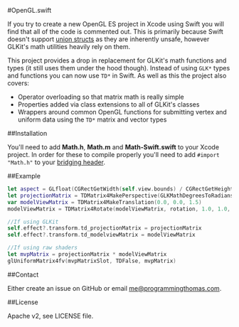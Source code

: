 #OpenGL.swift

If you try to create a new OpenGL ES project in Xcode using Swift you will find that all of the code is commented out. This is primarily because Swift doesn't support [union structs](http://stackoverflow.com/questions/24399191/glkmatrix4-and-other-similar-missing-in-swift) as they are inherently unsafe, however GLKit's math utilities heavily rely on them.

This project provides a drop in replacement for GLKit's math functions and types (it still uses them under the hood though). Instead of using `GLK*` types and functions you can now use `TD*` in Swift. As well as this the project also covers:

* Operator overloading so that matrix math is really simple
* Properties added via class extensions to all of GLKit's classes
* Wrappers around common OpenGL functions for submitting vertex and uniform data using the `TD*` matrix and vector types

##Installation

You'll need to add **Math.h**, **Math.m** and **Math-Swift.swift** to your Xcode project. In order for these to compile properly you'll need to add `#import "Math.h"` to your [bridging header](https://developer.apple.com/library/ios/documentation/swift/conceptual/buildingcocoaapps/MixandMatch.html).

##Example

```swift
let aspect = GLfloat(CGRectGetWidth(self.view.bounds) / CGRectGetHeight(self.view.bounds))
let projectionMatrix = TDMatrix4MakePerspective(GLKMathDegreesToRadians(65.0), aspect, 0.1, 100.0)
var modelViewMatrix = TDMatrix4MakeTranslation(0.0, 0.0, 1.5)
modelViewMatrix = TDMatrix4Rotate(modelViewMatrix, rotation, 1.0, 1.0, 1.0)

//If using GLKit
self.effect?.transform.td_projectionMatrix = projectionMatrix
self.effect?.transform.td_modelviewMatrix = modelViewMatrix

//If using raw shaders
let mvpMatrix = projectionMatrix * modelViewMatrix
glUniformMatrix4fv(mvpMatrixSlot, TDFalse, mvpMatrix)
```

##Contact

Either create an issue on GitHub or email me@programmingthomas.com.

##License

Apache v2, see LICENSE file.